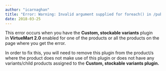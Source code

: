 ```yaml
---
author: "icarnaghan"
title: "Error: Warning: Invalid argument supplied for foreach() in /public_html/plugins/vmcustom/stockable/stockable.php on line 227"
date: 2018-03-25
---
```


This error occurs when you have the **Custom, stockable variants** plugin in **VirtueMart 2.0** enabled for one of the products or all the products on the page where you get the error.

In order to fix this, you will need to remove this plugin from the product/s where the product does not make use of this plugin or does not have any variants/child products assigned to the **Custom, stockable variants plugin.**
